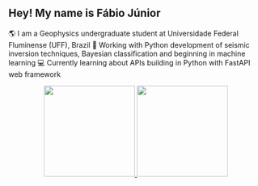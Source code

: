 ## Hey! My name is Fábio Júnior

🌎 I am a Geophysics undergraduate student at Universidade Federal Fluminense (UFF), Brazil
👻 Working with Python development of seismic inversion techniques, Bayesian classification and beginning in machine learning
💻 Currently learning about APIs building in Python with FastAPI web framework

<div align="center">
  <a href="https://github.com/fabiojdf">
  <img height="180em" src="https://github-readme-stats.vercel.app/api?username=fabiojdf&show_icons=true&theme=radical&include_all_commits=true&count_private=true"/>
  <img height="180em" src="https://github-readme-stats.vercel.app/api/top-langs/?username=fabiojdf&layout=compact&langs_count=7&theme=radical"/>
</div>